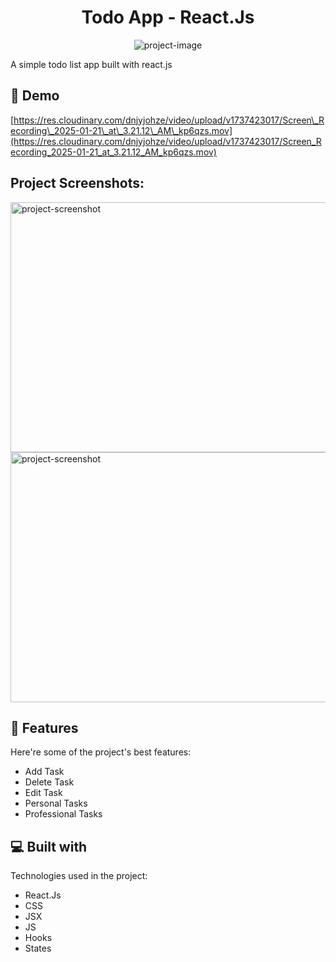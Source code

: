 <h1 align="center" id="title">Todo App - React.Js</h1>

<p align="center"><img src="https://socialify.git.ci/alaa745/todo-app-react.js/image?language=1&amp;name=1&amp;owner=1&amp;stargazers=1&amp;theme=Light" alt="project-image"></p>

<p id="description">A simple todo list app built with react.js</p>

<h2>🚀 Demo</h2>

[https://res.cloudinary.com/dnjyjohze/video/upload/v1737423017/Screen\_Recording\_2025-01-21\_at\_3.21.12\_AM\_kp6qzs.mov](https://res.cloudinary.com/dnjyjohze/video/upload/v1737423017/Screen_Recording_2025-01-21_at_3.21.12_AM_kp6qzs.mov)

<h2>Project Screenshots:</h2>

<img src="https://res.cloudinary.com/dnjyjohze/image/upload/v1737422461/Screenshot_2025-01-21_at_3.19.31_AM_ntgcou.png" alt="project-screenshot" width="700" height="400/">

<img src="https://res.cloudinary.com/dnjyjohze/image/upload/v1737422461/Screenshot_2025-01-21_at_3.20.04_AM_qszsem.png" alt="project-screenshot" width="700" height="400/">

  
  
<h2>🧐 Features</h2>

Here're some of the project's best features:

*   Add Task
*   Delete Task
*   Edit Task
*   Personal Tasks
*   Professional Tasks

  
  
<h2>💻 Built with</h2>

Technologies used in the project:

*   React.Js
*   CSS
*   JSX
*   JS
*   Hooks
*   States
